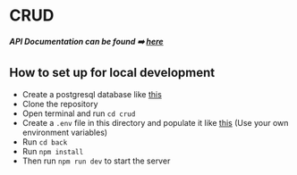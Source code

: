 # CRUD

##### API Documentation can be found ➡️ [here](https://documenter.getpostman.com/view/19268819/UzQvs4aL)

## How to set up for local development
- Create a postgresql database like [this](https://gist.github.com/tahsintunan/419b8e4bb7c0e43ea93776a0700bc1d0)
- Clone the repository
- Open terminal and run `cd crud`
- Create a `.env` file in this directory and populate it like [this](https://gist.github.com/tahsintunan/9598698502c5779752e6ef1842f317a4) (Use your own environment variables)
- Run `cd back`
- Run `npm install`
- Then run `npm run dev` to start the server

